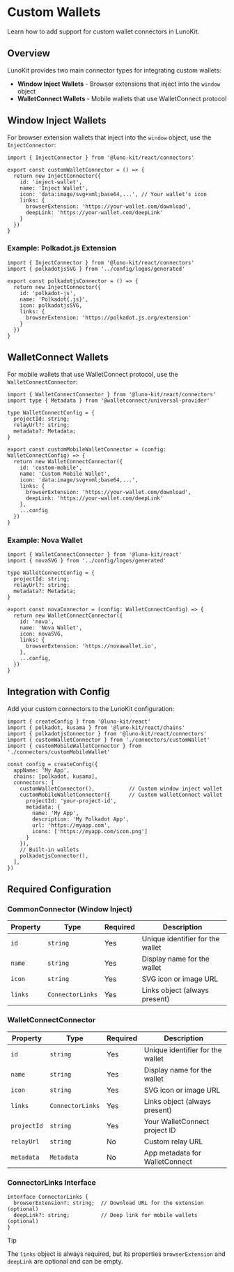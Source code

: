 # Custom Wallets

Learn how to add support for custom wallet connectors in LunoKit.

## Overview

LunoKit provides two main connector types for integrating custom wallets:
- **Window Inject Wallets** - Browser extensions that inject into the `window` object
- **WalletConnect Wallets** - Mobile wallets that use WalletConnect protocol

## Window Inject Wallets

For browser extension wallets that inject into the `window` object, use the `InjectConnector`:

```tsx
import { InjectConnector } from '@luno-kit/react/connectors'

export const customWalletConnector = () => {
  return new InjectConnector({
    id: 'inject-wallet',
    name: 'Inject Wallet',
    icon: 'data:image/svg+xml;base64,...', // Your wallet's icon
    links: {
      browserExtension: 'https://your-wallet.com/download',
      deepLink: 'https://your-wallet.com/deepLink'
    }
  })
}
```

### Example: Polkadot.js Extension

```tsx
import { InjectConnector } from '@luno-kit/react/connectors'
import { polkadotjsSVG } from '../config/logos/generated'

export const polkadotjsConnector = () => {
  return new InjectConnector({
    id: 'polkadot-js',
    name: 'Polkadot{.js}',
    icon: polkadotjsSVG,
    links: {
      browserExtension: 'https://polkadot.js.org/extension'
    }
  })
}
```

## WalletConnect Wallets

For mobile wallets that use WalletConnect protocol, use the `WalletConnectConnector`:

```tsx
import { WalletConnectConnector } from '@luno-kit/react/connectors'
import type { Metadata } from '@walletconnect/universal-provider'

type WalletConnectConfig = {
  projectId: string;
  relayUrl?: string;
  metadata?: Metadata;
}

export const customMobileWalletConnector = (config: WalletConnectConfig) => {
  return new WalletConnectConnector({
    id: 'custom-mobile',
    name: 'Custom Mobile Wallet',
    icon: 'data:image/svg+xml;base64,...',
    links: {
      browserExtension: 'https://your-wallet.com/download',
      deepLink: 'https://your-wallet.com/deepLink'
    },
    ...config
  })
}
```

### Example: Nova Wallet

```tsx
import { WalletConnectConnector } from '@luno-kit/react'
import { novaSVG } from '../config/logos/generated'

type WalletConnectConfig = {
  projectId: string;
  relayUrl?: string;
  metadata?: Metadata;
}

export const novaConnector = (config: WalletConnectConfig) => {
  return new WalletConnectConnector({
    id: 'nova',
    name: 'Nova Wallet',
    icon: novaSVG,
    links: {
      browserExtension: 'https://novawallet.io',
    },
    ...config,
  })
}
```

## Integration with Config

Add your custom connectors to the LunoKit configuration:

```tsx
import { createConfig } from '@luno-kit/react'
import { polkadot, kusama } from '@luno-kit/react/chains'
import { polkadotjsConnector } from '@luno-kit/react/connectors'
import { customWalletConnector } from './connectors/customWallet'
import { customMobileWalletConnector } from './connectors/customMobileWallet'

const config = createConfig({
  appName: 'My App',
  chains: [polkadot, kusama],
  connectors: [
    customWalletConnector(),           // Custom window inject wallet
    customMobileWalletConnector({      // Custom walletConnect wallet
      projectId: 'your-project-id',
      metadata: {
        name: 'My App',
        description: 'My Polkadot App',
        url: 'https://myapp.com',
        icons: ['https://myapp.com/icon.png']
      }
    }),
    // Built-in wallets
    polkadotjsConnector(),
  ],
})
```

## Required Configuration

### CommonConnector (Window Inject)

| Property | Type | Required | Description |
|----------|------|----------|-------------|
| `id` | `string` | Yes | Unique identifier for the wallet |
| `name` | `string` | Yes | Display name for the wallet |
| `icon` | `string` | Yes | SVG icon or image URL |
| `links` | `ConnectorLinks` | Yes | Links object (always present) |

### WalletConnectConnector

| Property | Type | Required | Description |
|----------|------|----------|-------------|
| `id` | `string` | Yes | Unique identifier for the wallet |
| `name` | `string` | Yes | Display name for the wallet |
| `icon` | `string` | Yes | SVG icon or image URL |
| `links` | `ConnectorLinks` | Yes | Links object (always present) |
| `projectId` | `string` | Yes | Your WalletConnect project ID |
| `relayUrl` | `string` | No | Custom relay URL |
| `metadata` | `Metadata` | No | App metadata for WalletConnect |

### ConnectorLinks Interface

```tsx
interface ConnectorLinks {
  browserExtension?: string;  // Download URL for the extension (optional)
  deepLink?: string;          // Deep link for mobile wallets (optional)
}
```

> [!TIP]
> The `links` object is always required, but its properties `browserExtension` and `deepLink` are optional and can be empty.
